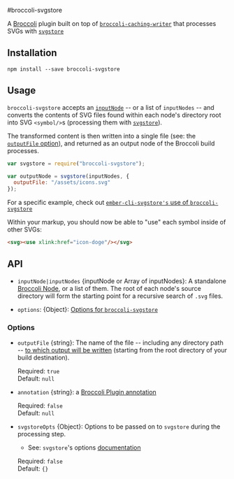#broccoli-svgstore

A [Broccoli](https://github.com/broccolijs/broccoli) plugin built on top of 
[`broccoli-caching-writer`](https://github.com/ember-cli/broccoli-caching-writer) that processes 
SVGs with [`svgstore`](https://github.com/svgstore/svgstore) 


## Installation


```
npm install --save broccoli-svgstore 
```

## Usage

`broccoli-svgstore` accepts an [`inputNode`](https://github.com/broccolijs/broccoli/blob/master/docs/node-api.md#part-2-node-api-specification) --
or a list of `inputNodes` -- and converts the contents of SVG files found within each node's directory root into 
SVG `<symbol/>`s (processing them with [`svgstore`](https://github.com/svgstore/svgstore)). 

The transformed content is then written into a single file (see: the [`outputFile` option](#option-outputFile)),
and returned as an output node of the Broccoli build processes. 

```javascript
var svgstore = require("broccoli-svgstore");

var outputNode = svgstore(inputNodes, {
  outputFile: "/assets/icons.svg"
});
```

For a specific example, check out [`ember-cli-svgstore's` use of `broccoli-svgstore`](https://github.com/salsify/ember-cli-svgstore/blob/master/index.js)

Within your markup, you should now be able to "use" each symbol inside of other SVGs:

```html
<svg><use xlink:href="icon-doge"/></svg>
```

## API
- `inputNode|inputNodes` {inputNode or Array of inputNodes}: A standalone [Broccoli Node](https://github.com/broccolijs/broccoli/blob/master/docs/node-api.md), or a list of them. 
  The root of each node's source directory will form the starting point for a recursive search of `.svg` files.

- `options`: {Object}: [Options for `broccoli-svgstore`](#broccoli-svgstore-options) 

### <a name="broccoli-svgstore-options"></a>Options
- <a name="option-outputFile"></a>`outputFile` {string}: The name of the file -- including any directory 
  path -- [to which output will be written](https://github.com/broccolijs/broccoli-plugin#pluginprototypebuild)
  (starting from the root directory of your build destination).

  Required: `true`  
  Default: `null`

- `annotation` {string}: a [Broccoli Plugin annotation](https://github.com/broccolijs/broccoli-plugin#new-plugininputnodes-options)

  Required: `false`  
  Default: `null`


- `svgstoreOpts` {Object}: Options to be passed on to `svgstore` during the processing step. 
  - See: `svgstore`'s options [documentation](https://github.com/svgstore/svgstore#options)

  Required: `false`  
  Default: `{}`

